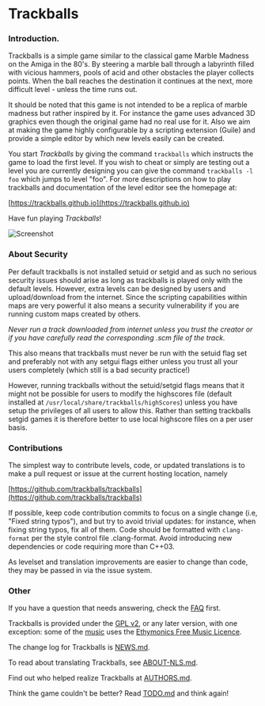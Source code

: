 # Trackballs

### Introduction.

Trackballs is a simple game similar to the classical game Marble Madness
on the Amiga in the 80's. By steering a marble ball through a labyrinth
filled with vicious hammers, pools of acid and other obstacles the player
collects points. When the ball reaches the destination it continues
at the next, more difficult level - unless the time runs out. 

It should be noted that this game is not intended to be a replica of 
marble madness but rather inspired by it. For instance the game uses 
advanced 3D graphics even though the original game had no real use for 
it. Also we aim at making the game highly configurable by a scripting 
extension (Guile) and provide a simple editor by which new levels easily 
can be created.

You start *Trackballs* by giving the command `trackballs` which
instructs the game to load the first level. If you wish to cheat or simply
are testing out a level you are currently designing you can give the command
`trackballs -l foo` which jumps to level "foo". For more descriptions on how
to play trackballs and documentation of the level editor see the homepage at:

[https://trackballs.github.io](https://trackballs.github.io)

Have fun playing *Trackballs*!

![Screenshot](https://trackballs.github.io/screenshots/s16.png "Screenshot")

### About Security

Per default trackballs is not installed setuid or setgid and as such no 
serious security issues should arise as long as trackballs is played only with 
the default levels. However, extra levels can be designed by users and 
upload/download from the internet.  Since the scripting capabilities within 
maps are very powerful it also means a security vulnerability if you are 
running custom maps created by others. 

*Never run a track downloaded from internet unless you trust the creator 
or if you have carefully read the corresponding .scm file of the track.*

This also means that trackballs must never be run with the setuid flag set and
preferably not with any setgui flags either unless you trust all your users 
completely (which still is a bad security practice!)

However, running trackballs without the setuid/setgid flags means that it 
might not be possible for users to modify the highscores file (default 
installed at `/usr/local/share/trackballs/highScores`) unless you have setup 
the privileges of all users to allow this. Rather than setting trackballs 
setgid games it is therefore better to use local highscore files on a per 
user basis. 

### Contributions

The simplest way to contribute levels, code, or updated translations is to 
make a pull request or issue at the current hosting location, namely

[https://github.com/trackballs/trackballs](https://github.com/trackballs/trackballs)

If possible, keep code contribution commits to focus on a single change
(i.e, "Fixed string typos"), and but try to avoid trivial updates: for 
instance, when fixing string typos, fix all of them. Code should be
formatted with `clang-format` per the style control file .clang-format.
Avoid introducing new dependencies or code requiring more than C++03.

As levelset and translation improvements are easier to change than code,
they may be passed in via the issue system.

### Other

If you have a question that needs answering, check the [FAQ](FAQ.md) first.

Trackballs is provided under the [GPL v2](COPYING), or any later version,
with one exception: some of the [music](share/music/README) uses the
[Ethymonics Free Music Licence](share/music/README).

The change log for Trackballs is [NEWS.md](NEWS.md).

To read about translating Trackballs, see [ABOUT-NLS.md](ABOUT-NLS.md).

Find out who helped realize Trackballs at [AUTHORS.md](AUTHORS.md).

Think the game couldn't be better? Read [TODO.md](TODO.md) and think again!
